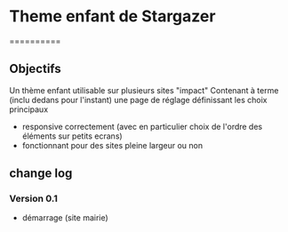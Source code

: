 # Theme enfant de Stargazer 
==========
## Objectifs
Un thème enfant utilisable sur plusieurs sites "impact"
Contenant à terme (inclu dedans pour l'instant) une page de réglage définissant les choix principaux

* responsive correctement (avec en particulier choix de l'ordre des éléments sur petits ecrans)
* fonctionnant pour des sites pleine largeur ou non

## change log

### Version 0.1 
* démarrage (site mairie)

